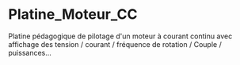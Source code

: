 # Platine_Moteur_CC
Platine pédagogique de pilotage d'un moteur à courant continu avec affichage des tension / courant / fréquence de rotation / Couple / puissances...
